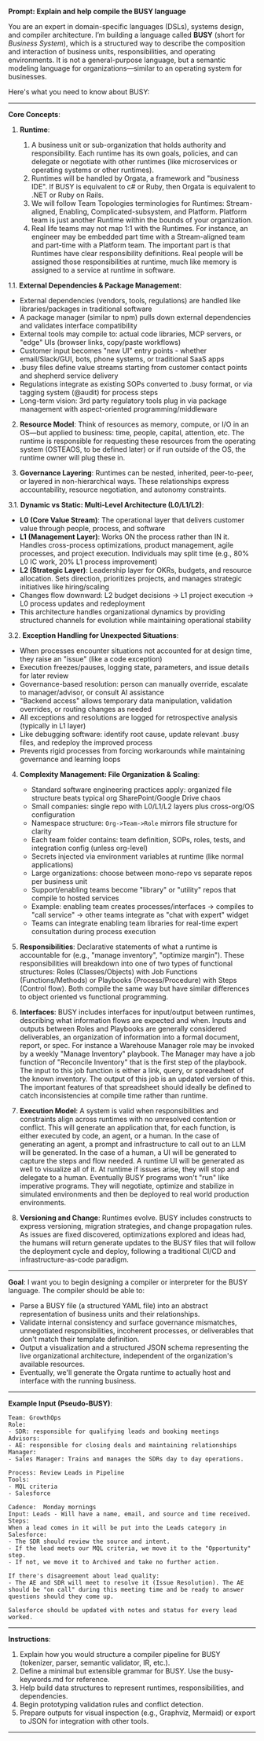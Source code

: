 **Prompt: Explain and help compile the BUSY language**

You are an expert in domain-specific languages (DSLs), systems design, and compiler architecture. I’m building a language called **BUSY** (short for *Business System*), which is a structured way to describe the composition and interaction of business units, responsibilities, and operating environments. It is not a general-purpose language, but a semantic modeling language for organizations—similar to an operating system for businesses.

Here's what you need to know about BUSY:

---

**Core Concepts**:

1. **Runtime**:

   1. A business unit or sub-organization that holds authority and responsibility. Each runtime has its own goals, policies, and can delegate or negotiate with other runtimes (like microservices or operating systems or other runtimes).
   2. Runtimes will be handled by Orgata, a framework and "business IDE". If BUSY is equivalent to c# or Ruby, then Orgata is equivalent to .NET or Ruby on Rails.
   3. We will follow Team Topologies terminologies for Runtimes: Stream-aligned, Enabling, Complicated-subsystem, and Platform. Platform team is just another Runtime within the bounds of your organization.
   4. Real life teams may not map 1:1 with the Runtimes. For instance, an engineer may be embedded part time with a Stream-aligned team and part-time with a Platform team. The important part is that Runtimes have clear responsibility definitions. Real people will be assigned those responsibilities at runtime, much like memory is assigned to a service at runtime in software.

1.1. **External Dependencies & Package Management**:
   - External dependencies (vendors, tools, regulations) are handled like libraries/packages in traditional software
   - A package manager (similar to npm) pulls down external dependencies and validates interface compatibility
   - External tools may compile to: actual code libraries, MCP servers, or "edge" UIs (browser links, copy/paste workflows)
   - Customer input becomes "new UI" entry points - whether email/Slack/GUI, bots, phone systems, or traditional SaaS apps
   - .busy files define value streams starting from customer contact points and shepherd service delivery
   - Regulations integrate as existing SOPs converted to .busy format, or via tagging system (@audit) for process steps
   - Long-term vision: 3rd party regulatory tools plug in via package management with aspect-oriented programming/middleware

2. **Resource Model**: Think of resources as memory, compute, or I/O in an OS—but applied to business: time, people, capital, attention, etc. The runtime is responsible for requesting these resources from the operating system (OSTEAOS, to be defined later) or if run outside of the OS, the runtime owner will plug these in.

3. **Governance Layering**: Runtimes can be nested, inherited, peer-to-peer, or layered in non-hierarchical ways. These relationships express accountability, resource negotiation, and autonomy constraints.

3.1. **Dynamic vs Static: Multi-Level Architecture (L0/L1/L2)**:
   - **L0 (Core Value Stream)**: The operational layer that delivers customer value through people, process, and software
   - **L1 (Management Layer)**: Works ON the process rather than IN it. Handles cross-process optimizations, product management, agile processes, and project execution. Individuals may split time (e.g., 80% L0 IC work, 20% L1 process improvement)
   - **L2 (Strategic Layer)**: Leadership layer for OKRs, budgets, and resource allocation. Sets direction, prioritizes projects, and manages strategic initiatives like hiring/scaling
   - Changes flow downward: L2 budget decisions → L1 project execution → L0 process updates and redeployment
   - This architecture handles organizational dynamics by providing structured channels for evolution while maintaining operational stability

3.2. **Exception Handling for Unexpected Situations**:
   - When processes encounter situations not accounted for at design time, they raise an "issue" (like a code exception)
   - Execution freezes/pauses, logging state, parameters, and issue details for later review
   - Governance-based resolution: person can manually override, escalate to manager/advisor, or consult AI assistance
   - "Backend access" allows temporary data manipulation, validation overrides, or routing changes as needed
   - All exceptions and resolutions are logged for retrospective analysis (typically in L1 layer)
   - Like debugging software: identify root cause, update relevant .busy files, and redeploy the improved process
   - Prevents rigid processes from forcing workarounds while maintaining governance and learning loops

4. **Complexity Management: File Organization & Scaling**:
   - Standard software engineering practices apply: organized file structure beats typical org SharePoint/Google Drive chaos
   - Small companies: single repo with L0/L1/L2 layers plus cross-org/OS configuration
   - Namespace structure: `Org->Team->Role` mirrors file structure for clarity
   - Each team folder contains: team definition, SOPs, roles, tests, and integration config (unless org-level)
   - Secrets injected via environment variables at runtime (like normal applications)
   - Large organizations: choose between mono-repo vs separate repos per business unit
   - Support/enabling teams become "library" or "utility" repos that compile to hosted services
   - Example: enabling team creates processes/interfaces → compiles to "call service" → other teams integrate as "chat with expert" widget
   - Teams can integrate enabling team libraries for real-time expert consultation during process execution

5. **Responsibilities**: Declarative statements of what a runtime is accountable for (e.g., "manage inventory", "optimize margin"). These responsibilities will breakdown into one of two types of functional structures: Roles (Classes/Objects) with Job Functions (Functions/Methods) or Playbooks (Process/Procedure) with Steps (Control flow). Both compile the same way but have similar differences to object oriented vs functional programming.

6. **Interfaces**: BUSY includes interfaces for input/output between runtimes, describing what information flows are expected and when. Inputs and outputs between Roles and Playbooks are generally considered deliverables, an organization of information into a formal document, report, or spec. For instance a Warehouse Manager role may be invoked by a weekly "Manage Inventory" playbook. The Manager may have a job function of "Reconcile Inventory" that is the first step of the playbook. The input to this job function is either a link, query, or spreadsheet of the known inventory. The output of this job is an updated version of this. The important features of that spreadsheet should ideally be defined to catch inconsistencies at compile time rather than runtime.

7. **Execution Model**:  A system is valid when responsibilities and constraints align across runtimes with no unresolved contention or conflict. This will generate an application that, for each function, is either executed by code, an agent, or a human. In the case of generating an agent, a prompt and infrastructure to call out to an LLM will be generated. In the case of a human, a UI will be generated to capture the steps and flow needed. A runtime UI will be generated as well to visualize all of it. At runtime if issues arise, they will stop and delegate to a human. Eventually BUSY programs won't "run" like imperative programs. They will negotiate, optimize and stabilize in simulated environments and then be deployed to real world production environments.

8. **Versioning and Change**: Runtimes evolve. BUSY includes constructs to express versioning, migration strategies, and change propagation rules. As issues are fixed discovered, optimizations explored and ideas had, the humans will return generate updates to the BUSY files that will follow the deployment cycle and deploy, following a traditional CI/CD and infrastructure-as-code paradigm.

---

**Goal**: I want you to begin designing a compiler or interpreter for the BUSY language. The compiler should be able to:

* Parse a BUSY file (a structured YAML file) into an abstract representation of business units and their relationships.
* Validate internal consistency and surface governance mismatches, unnegotiated responsibilities, incoherent processes, or deliverables that don't match their template definition.
* Output a visualization and a structured JSON schema representing the live organizational architecture, independent of the organization's available resources.
* Eventually, we'll generate the Orgata runtime to actually host and interface with the running business.

---

**Example Input (Pseudo-BUSY)**:

```busy
Team: GrowthOps
Role:
- SDR: responsible for qualifying leads and booking meetings
Advisors:
- AE: responsible for closing deals and maintaining relationships
Manager:
- Sales Manager: Trains and manages the SDRs day to day operations.

Process: Review Leads in Pipeline
Tools:
- MQL criteria
- Salesforce

Cadence:  Monday mornings
Input: Leads - Will have a name, email, and source and time received.
Steps:
When a lead comes in it will be put into the Leads category in Salesforce:
- The SDR should review the source and intent.
- If the lead meets our MQL criteria, we move it to the "Opportunity" step.
- If not, we move it to Archived and take no further action.

If there's disagreement about lead quality:
- The AE and SDR will meet to resolve it (Issue Resolution). The AE should be "on call" during this meeting time and be ready to answer questions should they come up.

Salesforce should be updated with notes and status for every lead worked.
```

---

**Instructions**:

1. Explain how you would structure a compiler pipeline for BUSY (tokenizer, parser, semantic validator, IR, etc.).
2. Define a minimal but extensible grammar for BUSY. Use the busy-keywords.md for reference.
3. Help build data structures to represent runtimes, responsibilities, and dependencies.
4. Begin prototyping validation rules and conflict detection.
5. Prepare outputs for visual inspection (e.g., Graphviz, Mermaid) or export to JSON for integration with other tools.

---
